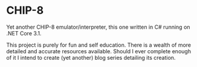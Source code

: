 # CHIP-8

Yet another CHIP-8 emulator/interpreter, this one written in C# running on .NET Core 3.1.

This project is purely for fun and self education. There is a wealth of more detailed and accurate resources available. Should I ever complete enough of it I intend to create (yet another) blog series detailing its creation.
